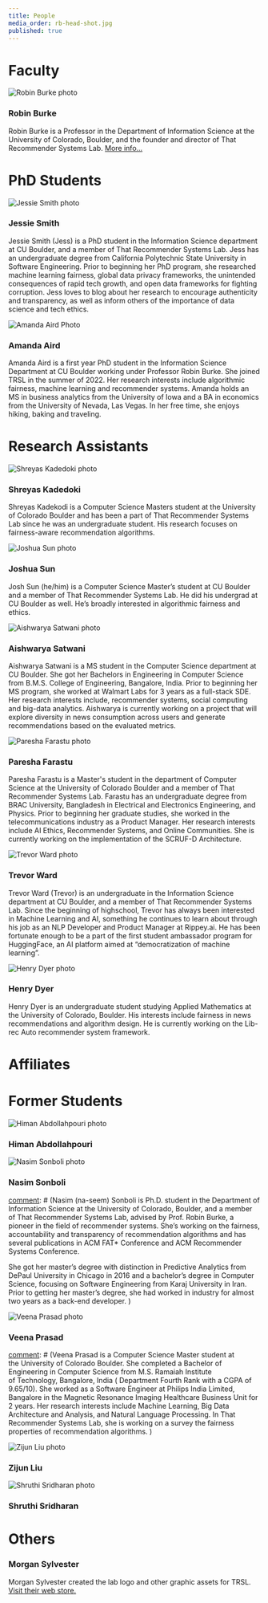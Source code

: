 ```yaml
---
title: People
media_order: rb-head-shot.jpg
published: true
---
```


# Faculty

![Robin Burke photo](rb-head-shot.jpg?resize=120,150&classes=left)
### Robin Burke
Robin Burke is a Professor in the Department of Information Science at the University of Colorado, Boulder, and the founder and director of That Recommender Systems Lab. [More info...](burke)

# PhD Students

![Jessie Smith photo](Jessie.JPG?resize=120,150&classes=left)
### Jessie Smith
Jessie Smith (Jess) is a PhD student in the Information Science department at CU Boulder, and a member of That Recommender Systems Lab. Jess has an undergraduate degree from California Polytechnic State University in Software Engineering. Prior to beginning her PhD program, she researched machine learning fairness, global data privacy frameworks, the unintended consequences of rapid tech growth, and open data frameworks for fighting corruption. Jess loves to blog about her research to encourage authenticity and transparency, as well as inform others of the importance of data science and tech ethics.

![Amanda Aird Photo](amanda_aird.jpg?resize=120,150&classes=left)
### Amanda Aird
Amanda Aird is a first year PhD student in the Information Science Department at CU Boulder working under Professor Robin Burke. She joined TRSL in the summer of 2022. Her research interests include algorithmic fairness, machine learning and recommender systems. Amanda holds an MS in business analytics from the University of Iowa and a BA in economics from the University of Nevada, Las Vegas. In her free time, she enjoys hiking, baking and traveling.


# Research Assistants 

![Shreyas Kadedoki photo](shreyas_kadekodi.jpg?resize=120,150&classes=left)
### Shreyas Kadedoki
Shreyas Kadekodi is a Computer Science Masters student at the University of Colorado Boulder and has been a part of That Recommender Systems Lab since he was an undergraduate student. His research focuses on fairness-aware recommendation algorithms.

![Joshua Sun photo](josh_sun.jpg?resize=120,150&classes=left)
### Joshua Sun
Josh Sun (he/him) is a Computer Science Master’s student at CU Boulder and a member of That Recommender Systems Lab. He did his undergrad at CU Boulder as well. He’s broadly interested in algorithmic fairness and ethics.

![Aishwarya Satwani photo](aishwarya_satwani.jpg?resize=120,150&classes=left)
### Aishwarya Satwani
Aishwarya Satwani is a MS student in the Computer Science department at CU Boulder. She got her Bachelors in Engineering in Computer Science from B.M.S. College of Engineering, Bangalore, India. Prior to beginning her MS program, she worked at Walmart Labs for 3 years as a full-stack SDE. Her research interests include, recommender systems, social computing and big-data analytics. Aishwarya is currently working on a project that will explore diversity in news consumption across users and generate recommendations based on the evaluated metrics.

![Paresha Farastu photo](paresha_farastu.jpg?resize=120,150&classes=left)
### Paresha Farastu
Paresha Farastu is a Master's student in the department of Computer Science at the University of Colorado Boulder and a member of That Recommender Systems Lab. Farastu has an undergraduate degree from BRAC University, Bangladesh in Electrical and Electronics Engineering, and Physics. Prior to beginning her graduate studies, she worked in the telecommunications industry as a Product Manager. Her research interests include AI Ethics, Recommender Systems, and Online Communities. She is currently working on the implementation of the SCRUF-D Architecture.

![Trevor Ward photo](trevor_ward.jpeg?resize=120,150&classes=left)
### Trevor Ward
Trevor Ward (Trevor) is an undergraduate in the Information Science department at CU Boulder, and a member of That Recommender Systems Lab. Since the beginning of highschool, Trevor has always been interested in Machine Learning and AI, something he continues to learn about through his job as an NLP Developer and Product Manager at Rippey.ai. He has been fortunate enough to be a part of the first student ambassador program for HuggingFace, an AI platform aimed at “democratization of machine learning”.

![Henry Dyer photo](henry_dyer.jpg?resize=120,150&classes=left)
### Henry Dyer
Henry Dyer is an undergraduate student studying Applied Mathematics at the University of Colorado, Boulder. His interests include fairness in news recommendations and algorithm design. He is currently working on the Lib-rec Auto recommender system framework.



# Affiliates


# Former Students

![Himan Abdollahpouri photo](Himan.jpg?resize=120,150&classes=left)
### Himan Abdollahpouri

[comment]: # (Himan Abdollahpouri is a PhD student at the University of Colorado Boulder, and a member of That Recommender Systems Lab. He received his BSc and MSc degrees from Bu-Ali Sina University and Iran University of Science Technology, respectively. His research interests include but not limited to recommender systems, machine learning and social computing. He is currently working on multistakeholder recommender systems where the interests of different stakeholders should be taken into account when generating recommendations. He has also done two internships at Pandora Media Inc. in Summer 2017 and 2018 as a data scientist and has several publications at top conferences such as RecSys and UMAP. )

![Nasim Sonboli photo](Nasim.jpeg?resize=120,150&classes=left)
### Nasim Sonboli

[comment]: # (Nasim (na-seem) Sonboli is Ph.D. student in the Department of Information Science at the University of Colorado, Boulder, and a member of That Recommender Systems Lab, advised by Prof. Robin Burke, a pioneer in the field of recommender systems. She’s working on the fairness, accountability and transparency of recommendation algorithms and has several publications in ACM FAT* Conference and ACM Recommender Systems Conference.

She got her master’s degree with distinction in Predictive Analytics from DePaul University in Chicago in 2016 and a bachelor’s degree in Computer Science, focusing on Software Engineering from Karaj University in Iran. Prior to getting her master’s degree, she had worked in industry for almost two years as a back-end developer. )

![Veena Prasad photo](veena.jpg?resize=120,150&classes=left)
### Veena Prasad

[comment]: # (Veena Prasad is a Computer Science Master student at the University of Colorado Boulder. She completed a Bachelor of Engineering in Computer Science from M.S. Ramaiah Institute of Technology, Bangalore, India ( Department Fourth Rank with a CGPA of 9.65/10). She worked as a Software Engineer at Philips India Limited, Bangalore in the Magnetic Resonance Imaging Healthcare Business Unit for 2 years. Her research interests include Machine Learning, Big Data Architecture and Analysis, and Natural Language Processing. In That Recommender Systems Lab, she is working on a survey the fairness properties of recommendation algorithms. )


![Zijun Liu photo](ZijunLiu.jpg?resize=120,150&classes=left)
### Zijun Liu

![Shruthi Sridharan photo](shruthi.png?resize=120,150&classes=left)
### Shruthi Sridharan






[comment]: # (Possibly Bamshad and John here. And also Weiwen. )

# Others

### Morgan Sylvester
Morgan Sylvester created the lab logo and other graphic assets for TRSL. [Visit their web store.](https://www.etsy.com/es/shop/Morexpression)